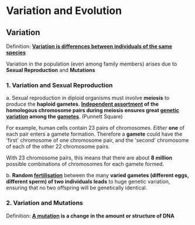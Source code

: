 # Variation and Evolution

## Variation

Definition: **<u>Variation is differences between individuals of the same species</u>**

Variation in the population (even among family members) arises due to **Sexual Reproduction** and **Mutations**

<!--card-->

### 1. Variation and **Sexual Reproduction**

a. Sexual reproduction in diploid organisms must involve **meiosis** to produce the **haploid gametes**. **<u>Independent assortment</u> of the homologous chromosome pairs during meiosis ensures great <u>genetic variation</u> among the <u>gametes</u>**. (Punnett Square)

For example, human cells contain 23 pairs of chromosomes. *Either* **one** of each pair enters a gamete formation. Therefore a **gamete** could have the 'first' chromosome of one chromosome pair, and the 'second' chromosome of each of the other 22 chromosome pairs.

With 23 chromosome pairs, this means that there are about **8 million** possible combinations of chromosomes for each gamete formed.

b. **Random <u>fertilisation</u>** between the many **varied gametes (different eggs, different sperm) of two individuals leads** to huge genetic variation, ensuring that no two offspring will be genetically identical.

### 2. Variation and **Mutations**

Definition: **<u>A mutation</u> is a change in the amount or structure of DNA**


